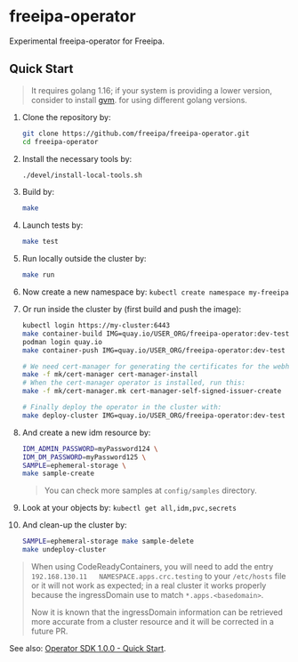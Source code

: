 # freeipa-operator

Experimental freeipa-operator for Freeipa.

## Quick Start

> It requires golang 1.16; if your system is providing a lower
> version, consider to install [gvm](https://github.com/moovweb/gvm#installing).
> for using different golang versions.

1. Clone the repository by:

   ```sh
   git clone https://github.com/freeipa/freeipa-operator.git
   cd freeipa-operator
   ```

1. Install the necessary tools by:

   ```sh
   ./devel/install-local-tools.sh
   ```

1. Build by:

   ```sh
   make
   ```

1. Launch tests by:

   ```sh
   make test
   ```

1. Run locally outside the cluster by:

   ```sh
   make run
   ```

1. Now create a new namespace by: `kubectl create namespace my-freeipa`

1. Or run inside the cluster by (first build and push the image):

   ```sh
   kubectl login https://my-cluster:6443
   make container-build IMG=quay.io/USER_ORG/freeipa-operator:dev-test
   podman login quay.io
   make container-push IMG=quay.io/USER_ORG/freeipa-operator:dev-test

   # We need cert-manager for generating the certificates for the webhooks
   make -f mk/cert-manager cert-manager-install
   # When the cert-manager operator is installed, run this:
   make -f mk/cert-manager.mk cert-manager-self-signed-issuer-create

   # Finally deploy the operator in the cluster with:
   make deploy-cluster IMG=quay.io/USER_ORG/freeipa-operator:dev-test
   ```

1. And create a new idm resource by:

   ```sh
   IDM_ADMIN_PASSWORD=myPassword124 \
   IDM_DM_PASSWORD=myPassword125 \
   SAMPLE=ephemeral-storage \
   make sample-create
   ```

   > You can check more samples at `config/samples` directory.

1. Look at your objects by: `kubectl get all,idm,pvc,secrets`

1. And clean-up the cluster by:

   ```sh
   SAMPLE=ephemeral-storage make sample-delete
   make undeploy-cluster
   ```

<!-- TODO When the read of ingresDomain is implemented, remove the
          block below. -->

> When using CodeReadyContainers, you will need to add the entry
> `192.168.130.11   NAMESPACE.apps.crc.testing` to your `/etc/hosts` file
> or it will not work as expected; in a real cluster it works
> properly because the ingressDomain use to match `*.apps.<basedomain>`.
>
> Now it is known that the ingressDomain information can be retrieved more
> accurate from a cluster resource and it will be corrected in a future PR.

See also: [Operator SDK 1.0.0 - Quick Start](https://sdk.operatorframework.io/docs/building-operators/golang/quickstart/).
